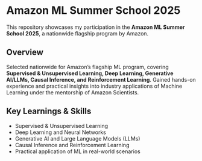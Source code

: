 # Amazon ML Summer School 2025

This repository showcases my participation in the **Amazon ML Summer School 2025**, a nationwide flagship program by Amazon.

## Overview

Selected nationwide for Amazon’s flagship ML program, covering **Supervised & Unsupervised Learning, Deep Learning, Generative AI/LLMs, Causal Inference, and Reinforcement Learning**. Gained hands-on experience and practical insights into industry applications of Machine Learning under the mentorship of Amazon Scientists.

## Key Learnings & Skills

- Supervised & Unsupervised Learning  
- Deep Learning and Neural Networks  
- Generative AI and Large Language Models (LLMs)  
- Causal Inference and Reinforcement Learning  
- Practical application of ML in real-world scenarios  

